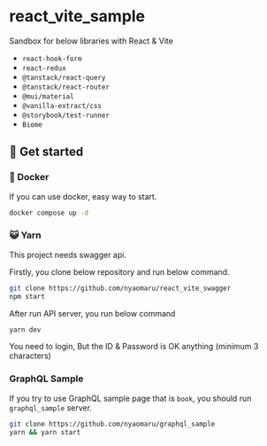 # react_vite_sample

Sandbox for below libraries with React & Vite

- `react-hook-form`
- `react-redux`
- `@tanstack/react-query`
- `@tanstack/react-router`
- `@mui/material`
- `@vanilla-extract/css`
- `@storybook/test-runner`
- `Biome`

## 🚀 Get started

### 🐋 Docker

If you can use docker, easy way to start.

```sh
docker compose up -d
```

### 😺 Yarn

This project needs swagger api.

Firstly, you clone below repository and run below command.

```sh
git clone https://github.com/nyaomaru/react_vite_swagger
npm start
```

After run API server, you run below command

```sh
yarn dev
```

You need to login, But the ID & Password is OK anything (minimum 3 characters)

### GraphQL Sample

If you try to use GraphQL sample page that is `book`, you should run `graphql_sample` server.

```sh
git clone https://github.com/nyaomaru/graphql_sample
yarn && yarn start
```
